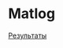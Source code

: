 # Matlog

[Результаты](https://docs.google.com/spreadsheets/d/1CKpOfeKkaj1osBUnMQIa8XFhENcWnIrSPoR7GUHCXd0/edit#gid=0)
